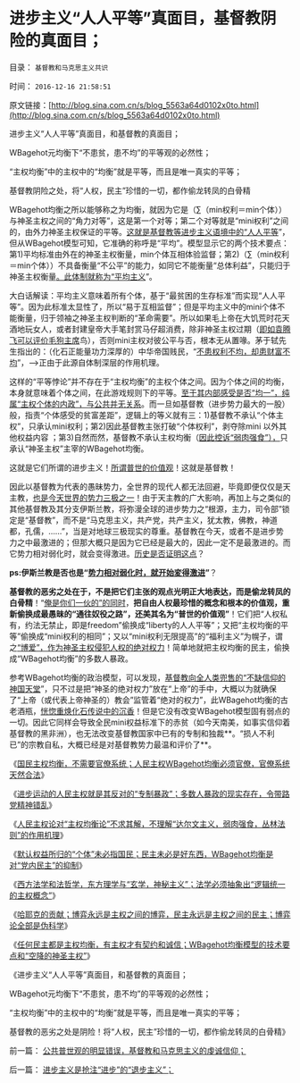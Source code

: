# 进步主义“人人平等”真面目，基督教阴险的真面目；

目录： `基督教和马克思主义共识` 

时间： `2016-12-16 21:58:51` 

原文链接：[http://blog.sina.com.cn/s/blog_5563a64d0102x0to.html](http://blog.sina.com.cn/s/blog_5563a64d0102x0to.html)

进步主义“人人平等”真面目，和基督教的真面目；

WBagehot元均衡下“不患贫，患不均”的平等观的必然性；

“主权均衡”中的主权中的“均衡”就是平等，而且是唯一真实的平等；

基督教阴险之处，将“人权，民主”珍惜的一切，都作偷龙转凤的白骨精

WBagehot均衡之所以能够称之为均衡，就因为它是（∑（min权利＝min个体））与神圣主权之间的“角力对等”，这是第一个对等；第二个对等就是“mini权利”之间的，由外力神圣主权保证的平等。[这就是基督教等进步主义语境中的“人人平等](../../../2011/7/18/基督教“人人平等”的进化史和种族主义.md)”，但从WBagehot模型可知，它准确的称呼是“平均”。模型显示它的两个技术要点：第1)平均标准由外在的神圣主权衡量，min个体互相体验监督；第2)（∑（min权利＝min个体））不具备衡量“不公平”的能力，如同它不能衡量“总体利益”，只能归于神圣主权衡量[。此体制就称为“平均主义](../../../2010/3/19/魔鬼三招！中国顶得了几招？.md)”。

大白话解读：平均主义意味着所有个体，基于“最贫困的生存标准”而实现“人人平等”。因为此标准太显性了，所以“易于互相监督”；但是平均主义中的mini个体不能衡量，归于领袖之神圣主权判断的“革命需要”。所以如果毛上帝在大饥荒时花天酒地玩女人，或者封建皇帝大手笔封赏马仔超消费，除非神圣主权过期（[即如袁腾飞可以评价毛狗主席](../../../2010/5/24/袁腾飞确实没有资格评价毛主席！散户有胆量赚钱吗？.md)鸟），否则mini主权对彼公平与否，根本无从置喙。茅于轼先生指出的：（化石正能量功力深厚的）中华帝国贱民，“[不患权利不均，却患财富不均](../../../2013/6/7/茅于轼悖误,英国传统基督教狗屎大餐的梦工场.md)”，——>正由于此源自体制深层的作用机理。

这样的“平等悖论”并不存在于“主权均衡”的主权个体之间。因为个体之间的均衡，本身就意味着个体之间，在此游戏规则下的平等。[至于其内部感受是否“均一”，纯属“主权个体的内政”，与公共并无关系](../../../2013/7/7/仇富，将人道主义的恶果，纯粹归罪于贫富差距.md)。而一旦如基督教（进步势力最大的一股）般，指责“个体感受的贫富差距”，逻辑上的等义就有三：1)基督教不承认“个体主权”，只承认mini权利；第2)因此基督教主张打破“个体权利”，剥夺除mini
以外其他权益内容 ；第3)自然而然，基督教不承认主权均衡（[因此控诉“弱肉强食”），](../../../2010/12/23/为什么基督教仇恨进化论？.md)只承认“神圣主权”主宰的WBagehot均衡。

这就是它们所谓的进步主义！[所谓普世的价值观](../../../2016/8/26/基督教要求“市场经济，资本主义，人权”消极举证.md)！这就是基督教！

因此以基督教为代表的愚昧势力，全世界的现代人都无法回避，毕竟即便仅仅是天主教，[也是今天世界的势力三极之一](../../../2016/8/21/“大钢穴，大势力，大资本”都支持威斯特法利亚－雅尔塔条约体系.md)！由于天主教的广大影响，再加上与之类似的其他基督教及其分支伊斯兰教，将弥漫全球的进步势力之“根源，主力，司令部”锁定是“基督教”，而不是“马克思主义，共产党，共产主义，犹太教，佛教，神道都，孔儒，……”，当是对地球三极现实的尊重。基督教在今天，或者不是进步势力之中最激进的；但那大概只是因为它已经是最大的，因此一定不是最激进的。而它势力相对弱化时，就会变得激进。[历史是否证明这点](../../../2010/11/19/基督教罗马“统一思想”空前残酷，越来越残酷.md)？

**ps:伊斯兰教是否也是“[势力相对弱化时，就开始変得激进](../../../2010/5/22/仁者无敌话宽容，伊斯兰和阿拉伯帝国.md)”**？

**基督教的恶劣之处在于，不是把它们主张的观点光明正大地表达，而是偷龙转凤的白骨精**！“[俺是你们一伙的”的同时](http://darthvad.blog.163.com/blog/static/53399470201193052934762/)，**把自由人权最珍惜的概念和根本的价值观，重新偷换成最愚昧的“通往奴役之路”，还美其名为“普世的价值观”**！它们把“人权私有，约法无禁止，即是freedom”偷换成“liberty的人人平等”；又把“主权均衡的平等”偷换成“mini权利的相同”；又以“mini权利无限提高”的“福利主义”为幌子，谓之[“博爱”，作为神圣主权侵犯人权的绝对权力](../../../2016/10/14/“强迫爱心＝否定人权＝强制奴役”的愚蠢交换.md)！简单地就把主权均衡的民主，偷换成“WBagehot均衡”的多数人暴政。

参考WBagehot均衡的政治模型，可以发现，[基督教向全人类兜售的“不缺信仰的神国天堂](../../../2014/8/13/全能神教妖魔化普通人为“邪灵”，中国基督教诅咒普通人“不信神”.md)”，只不过是把“神圣的绝对权力”放在“上帝”的手中，大概以为就确保了“上帝（或代表上帝神圣的）教会”监管着“绝对的权力”，此WBagehot均衡的古老酒瓶，[恍惚重焕化石传说中的沉香](../../../2016/7/17/科学发展观的启蒙，正是中华兴邦的极简要点.md)！但是它没有改变WBagehot模型固有弱点的一切。因此它同样会导致全民mini权益标准下的赤贫（如今天南美，如事实信仰着基督教的黑非洲），也无法改变基督教国家中已有的专制和独裁**。“损人不利已”的宗教自私，大概已经是对基督教势力最温和评价了**。

《[国民主权均衡，不需要官僚系统；人民主权WBagehot均衡必须官僚，官僚系统天然合法](../../../2016/12/9/国民主权均衡，不复官僚系统的必要性.md)》

《[进步运动的人民主权就是其反对的“专制暴政”；多数人暴政的现实存在，令带路党精神错乱](../../../2016/12/10/进步运动的人民主权，就是其反对的“专制暴政”；.md)》

《[人民主权论对“主权均衡论”不求其解，不理解“达尔文主义，弱肉强食，丛林法则”的作用机理](../../../2016/12/11/特朗普大选，暴露了“普世价值”与“私有制民主”貌合神离；.md)》

《[默认权益所归的“个体”未必指国民；民主未必是好东西，WBagehot均衡是对“党内民主”的抑制](../../../2016/12/12/民主未必是好东西.md)》

《[西方法学和法哲学，东方理学与“玄学，神秘主义”；法学必须抽象出“逻辑统一的主权概念”](../../../2016/12/13/西方法学和法哲学，东方理学与“玄学，神秘主义”.md)》

《[哈耶克的贡献；博弈永远是主权之间的博弈，民主永远是主权之间的民主；博弈论全部是伪科学](../../../2016/12/14/哈耶克是第一位正面提出“个体主权”的法学家；.md)》

《[任何民主都是主权均衡，有主权才有契约和诚信；WBagehot均衡模型的技术要点和“空降的神圣主权”](../../../2016/12/15/任何民主都是主权均衡，有主权才有契约和诚信；.md)》

《进步主义“人人平等”真面目，和基督教的真面目；

WBagehot元均衡下“不患贫，患不均”的平等观的必然性；

“主权均衡”中的主权中的“均衡”就是平等，而且是唯一真实的平等；

基督教的恶劣之处是阴险！将“人权，民主”珍惜的一切，都作偷龙转凤的白骨精》

前一篇： [公共普世观的明显错误，基督教和马克思主义的虔诚信仰；](../../../2016/12/30/公共普世观的明显错误，基督教和马克思主义的虔诚信仰；.md)

后一篇： [进步主义是抢注“进步”的“退步主义”；](../../../2016/12/11/进步主义是抢注“进步”的“退步主义”；.md)

